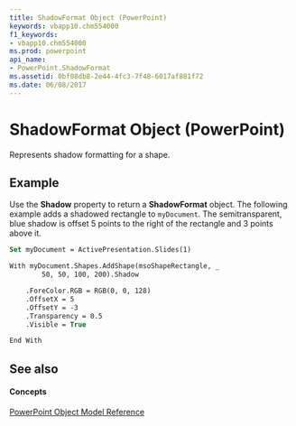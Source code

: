 ```yaml
---
title: ShadowFormat Object (PowerPoint)
keywords: vbapp10.chm554000
f1_keywords:
- vbapp10.chm554000
ms.prod: powerpoint
api_name:
- PowerPoint.ShadowFormat
ms.assetid: 0bf08db8-2e44-4fc3-7f48-6017af881f72
ms.date: 06/08/2017
---
```



# ShadowFormat Object (PowerPoint)

Represents shadow formatting for a shape.


## Example

Use the  **Shadow** property to return a **ShadowFormat** object. The following example adds a shadowed rectangle to `myDocument`. The semitransparent, blue shadow is offset 5 points to the right of the rectangle and 3 points above it.


```vb
Set myDocument = ActivePresentation.Slides(1)

With myDocument.Shapes.AddShape(msoShapeRectangle, _
        50, 50, 100, 200).Shadow

    .ForeColor.RGB = RGB(0, 0, 128)
    .OffsetX = 5
    .OffsetY = -3
    .Transparency = 0.5
    .Visible = True

End With
```


## See also


#### Concepts


[PowerPoint Object Model Reference](object-model-powerpoint-vba-reference.md)

